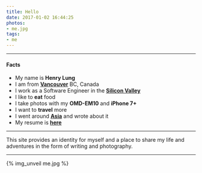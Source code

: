 ```yaml
---
title: Hello
date: 2017-01-02 16:44:25
photos:
- me.jpg
tags:
- me
---
```

---
#### Facts
- My name is **Henry Lung**
- I am from **[Vancouver](https://en.wikipedia.org/wiki/Vancouver)** BC, Canada
- I work as a Software Engineer in the **[Silicon Valley](https://en.wikipedia.org/wiki/Silicon_Valley)**
- I like to **eat** food
- I take photos with my **OMD-EM10** and **iPhone 7+**
- I want to **travel** more
- I went around **[Asia](http://asiaseeit.tumblr.com/)** and wrote about it
- My resume is **[here](/resume)**
---
This site provides an identity for myself and a place to share my life and
adventures in the form of writing and photography.

---
{% img_unveil me.jpg %}
